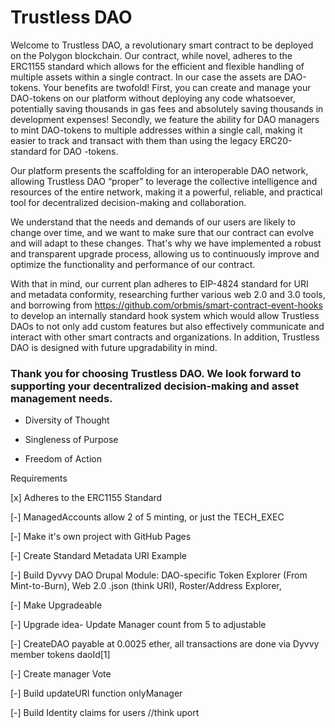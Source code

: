 # Trustless DAO

Welcome to Trustless DAO, a revolutionary smart contract to be deployed on the Polygon blockchain. Our contract, while novel, adheres to the ERC1155 standard which allows for the efficient and flexible handling of multiple assets within a single contract. In our case the assets are DAO-tokens. Your benefits are twofold! First, you can create and manage your DAO-tokens on our platform without deploying any code whatsoever, potentially saving thousands in gas fees and absolutely saving thousands in development expenses! Secondly, we feature the ability for DAO managers to mint DAO-tokens to multiple addresses within a single call, making it easier to track and transact with them than using the legacy ERC20-standard for DAO -tokens. 

Our platform presents the scaffolding for an interoperable DAO network, allowing Trustless DAO “proper” to leverage the collective intelligence and resources of the entire network, making it a powerful, reliable, and practical tool for decentralized decision-making and collaboration. 

We understand that the needs and demands of our users are likely to change over time, and we want to make sure that our contract can evolve and will adapt to these changes. That's why we have implemented a robust and transparent upgrade process, allowing us to continuously improve and optimize the functionality and performance of our contract.  

With that in mind, our current plan adheres to EIP-4824 standard for URI and metadata conformity, researching further various web 2.0 and 3.0 tools, and borrowing from https://github.com/orbmis/smart-contract-event-hooks to develop an internally standard hook system which would allow Trustless DAOs to not only add custom features but also effectively communicate and interact with other smart contracts and organizations. In addition, Trustless DAO is designed with future upgradability in mind. 

### Thank you for choosing Trustless DAO. We look forward to supporting your decentralized decision-making and asset management needs. 

* Diversity of Thought

* Singleness of Purpose

* Freedom of Action

Requirements

[x] Adheres to the ERC1155 Standard

[-] ManagedAccounts allow 2 of 5 minting, or just the TECH_EXEC

[-] Make it's own project with GitHub Pages

[-] Create Standard Metadata URI Example

[-] Build Dyvvy DAO Drupal Module: DAO-specific Token Explorer (From Mint-to-Burn), Web 2.0 .json (think URI), Roster/Address Explorer, 

[-] Make Upgradeable

[-] Upgrade idea- Update Manager count from 5 to adjustable

[-] CreateDAO payable at 0.0025 ether, all transactions are done via Dyvvy member tokens daoId[1]

[-] Create manager Vote

[-] Build updateURI function onlyManager

[-] Build Identity claims for users //think uport
